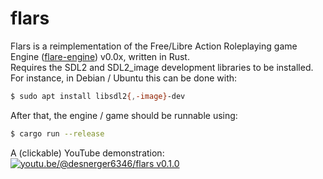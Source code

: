 # flars
Flars is a reimplementation of the Free/Libre Action Roleplaying game Engine ([flare-engine](https://github.com/flareteam/flare-engine)) v0.0x, written in Rust.  
Requires the SDL2 and SDL2_image development libraries to be installed.
For instance, in Debian / Ubuntu this can be done with:
```bash
$ sudo apt install libsdl2{,-image}-dev
```
After that, the engine / game should be runnable using:
```sh
$ cargo run --release
```
A (clickable) YouTube demonstration:
[![youtu.be/@desnerger6346/flars v0.1.0](https://img.youtube.com/vi/ucm6wBaR9iI/0.jpg)](https://youtu.be/ucm6wBaR9iI "youtu.be/flars v0.1.0")

